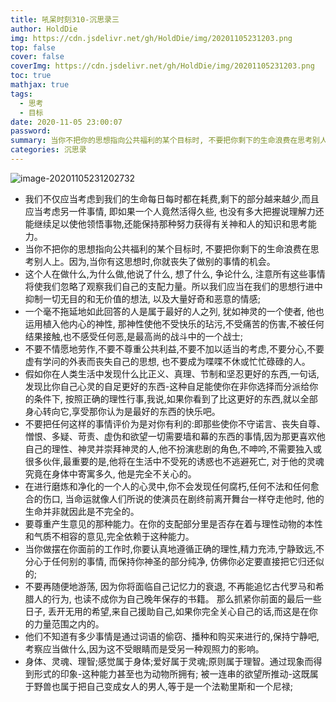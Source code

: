 ```yaml
---
title: 吼呆时刻310-沉思录三
author: HoldDie
img: https://cdn.jsdelivr.net/gh/HoldDie/img/20201105231203.png
top: false
cover: false
coverImg: https://cdn.jsdelivr.net/gh/HoldDie/img/20201105231203.png
toc: true
mathjax: true
tags:
  - 思考
  - 目标
date: 2020-11-05 23:00:07
password:
summary: 当你不把你的思想指向公共福利的某个目标时, 不要把你剩下的生命浪费在思考别人上。因为,当你有这思想时,你就丧失了做别的事情的机会。
categories: 沉思录
---
```


![image-20201105231202732](https://cdn.jsdelivr.net/gh/HoldDie/img/20201105231203.png)

- 我们不仅应当考虑到我们的生命每日每时都在耗费,剩下的部分越来越少,而且应当考虑另一件事情, 即如果一个人竟然活得久些, 也没有多大把握说理解力还能继续足以使他领悟事物,还能保持那种努力获得有关神和人的知识和思考能力。
- 当你不把你的思想指向公共福利的某个目标时, 不要把你剩下的生命浪费在思考别人上。因为,当你有这思想时,你就丧失了做别的事情的机会。
- 这个人在做什么,为什么做,他说了什么, 想了什么, 争论什么, 注意所有这些事情将使我们忽略了观察我们自己的支配力量。所以我们应当在我们的思想行进中抑制一切无目的和无价值的想法, 以及大量好奇和恶意的情感;
- 一个毫不拖延地如此回答的人是属于最好的人之列, 犹如神灵的一个使者, 他也运用植入他内心的神性, 那神性使他不受快乐的玷污,不受痛苦的伤害,不被任何结果接触,也不感受任何恶,是最高尚的战斗中的一个战士;
- 不要不情愿地劳作,不要不尊重公共利益,不要不加以适当的考虑,不要分心,不要虚有学问的外表而丧失自己的思想, 也不要成为喋喋不休或忙忙碌碌的人。
- 假如你在人类生活中发现什么比正义、真理、节制和坚忍更好的东西,一句话,发现比你自己心灵的自足更好的东西-这种自足能使你在非你选择而分派给你的条件下, 按照正确的理性行事,我说,如果你看到了比这更好的东西,就以全部身心转向它,享受那你认为是最好的东西的快乐吧。
- 不要把任何这样的事情评价为是对你有利的:即那些使你不守诺言、丧失自尊、憎恨、多疑、苛责、虚伪和欲望一切需要墙和幕的东西的事情,因为那更喜欢他自己的理性、神灵并崇拜神灵的人,他不扮演悲剧的角色,不呻吟,不需要独入或很多伙伴,最重要的是,他将在生活中不受死的诱惑也不逃避死亡, 对于他的灵魂究竟在身体中寄寓多久, 他是完全不关心的。
- 在进行磨炼和净化的一个人的心灵中,你不会发现任何腐朽,任何不法和任何愈合的伤口, 当命运就像人们所说的使演员在剧终前离开舞台一样夺走他时, 他的生命并非就因此是不完全的。
- 要尊重产生意见的那种能力。在你的支配部分里是否存在着与理性动物的本性和气质不相容的意见,完全依赖于这种能力。
- 当你做摆在你面前的工作时,你要认真地遵循正确的理性,精力充沛,宁静致远,不分心于任何别的事情, 而保持你神圣的部分纯净, 仿佛你必定要直接把它归还似的;
- 不要再随便地游荡, 因为你将面临自己记忆力的衰退, 不再能追忆古代罗马和希腊人的行为, 也读不成你为自己晚年保存的书籍。 那么抓紧你前面的最后一些日子, 丢开无用的希望,来自己援助自己,如果你完全关心自己的话,而这是在你的力量范围之内的。
- 他们不知道有多少事情是通过词语的偷窃、播种和购买来进行的,保持宁静吧,考察应当做什么,因为这不受眼睛而是受另一种观照力的影响。
- 身体、灵魂、理智;感觉属于身体;爱好属于灵魂;原则属于理智。通过现象而得到形式的印象-这种能力甚至也为动物所拥有; 被一连串的欲望所推动-这既属于野兽也属于把自己变成女人的男人,等于是一个法勒里斯和一个尼禄;